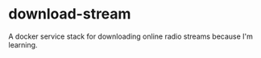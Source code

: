 # download-stream

A docker service stack for downloading online radio streams because I'm learning.
